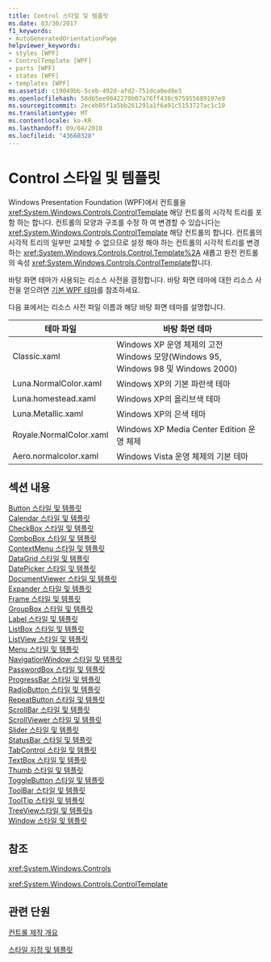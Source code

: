 ```yaml
---
title: Control 스타일 및 템플릿
ms.date: 03/30/2017
f1_keywords:
- AutoGeneratedOrientationPage
helpviewer_keywords:
- styles [WPF]
- ControlTemplate [WPF]
- parts [WPF]
- states [WPF]
- templates [WPF]
ms.assetid: c19049bb-5ceb-492d-afd2-751dca0ed8e3
ms.openlocfilehash: 58d65ee9842270b07a76ff438c975955689197e9
ms.sourcegitcommit: 2eceb05f1a5bb261291a1f6a91c5153727ac1c19
ms.translationtype: MT
ms.contentlocale: ko-KR
ms.lasthandoff: 09/04/2018
ms.locfileid: "43660328"
---
```

# <a name="control-styles-and-templates"></a>Control 스타일 및 템플릿
Windows Presentation Foundation (WPF)에서 컨트롤을 <xref:System.Windows.Controls.ControlTemplate> 해당 컨트롤의 시각적 트리를 포함 하는 합니다. 컨트롤의 모양과 구조를 수정 하 여 변경할 수 있습니다는 <xref:System.Windows.Controls.ControlTemplate> 해당 컨트롤의 합니다. 컨트롤의 시각적 트리의 일부만 교체할 수 없으므로 설정 해야 하는 컨트롤의 시각적 트리를 변경 하는 <xref:System.Windows.Controls.Control.Template%2A> 새롭고 완전 컨트롤의 속성 <xref:System.Windows.Controls.ControlTemplate>합니다.  
  
 바탕 화면 테마가 사용되는 리소스 사전을 결정합니다. 바탕 화면 테마에 대한 리소스 사전을 얻으려면 [기본 WPF 테마](https://go.microsoft.com/fwlink/?LinkID=158252)를 참조하세요.  
  
 다음 표에서는 리소스 사전 파일 이름과 해당 바탕 화면 테마를 설명합니다.  
  
|테마 파일|바탕 화면 테마|  
|----------------|-------------------|  
|Classic.xaml|Windows XP 운영 체제의 고전 Windows 모양(Windows 95, Windows 98 및 Windows 2000)|  
|Luna.NormalColor.xaml|Windows XP의 기본 파란색 테마|  
|Luna.homestead.xaml|Windows XP의 올리브색 테마|  
|Luna.Metallic.xaml|Windows XP의 은색 테마|  
|Royale.NormalColor.xaml|Windows XP Media Center Edition 운영 체제|  
|Aero.normalcolor.xaml|Windows Vista 운영 체제의 기본 테마|  
  
## <a name="in-this-section"></a>섹션 내용  
 [Button 스타일 및 템플릿](../../../../docs/framework/wpf/controls/button-styles-and-templates.md)  
 [Calendar 스타일 및 템플릿](../../../../docs/framework/wpf/controls/calendar-styles-and-templates.md)  
 [CheckBox 스타일 및 템플릿](../../../../docs/framework/wpf/controls/checkbox-styles-and-templates.md)  
 [ComboBox 스타일 및 템플릿](../../../../docs/framework/wpf/controls/combobox-styles-and-templates.md)  
 [ContextMenu 스타일 및 템플릿](../../../../docs/framework/wpf/controls/contextmenu-styles-and-templates.md)  
 [DataGrid 스타일 및 템플릿](../../../../docs/framework/wpf/controls/datagrid-styles-and-templates.md)  
 [DatePicker 스타일 및 템플릿](../../../../docs/framework/wpf/controls/datepicker-styles-and-templates.md)  
 [DocumentViewer 스타일 및 템플릿](../../../../docs/framework/wpf/controls/documentviewer-styles-and-templates.md)  
 [Expander 스타일 및 템플릿](../../../../docs/framework/wpf/controls/expander-styles-and-templates.md)  
 [Frame 스타일 및 템플릿](../../../../docs/framework/wpf/controls/frame-styles-and-templates.md)  
 [GroupBox 스타일 및 템플릿](../../../../docs/framework/wpf/controls/groupbox-styles-and-templates.md)  
 [Label 스타일 및 템플릿](../../../../docs/framework/wpf/controls/label-styles-and-templates.md)  
 [ListBox 스타일 및 템플릿](../../../../docs/framework/wpf/controls/listbox-styles-and-templates.md)  
 [ListView 스타일 및 템플릿](../../../../docs/framework/wpf/controls/listview-styles-and-templates.md)  
 [Menu 스타일 및 템플릿](../../../../docs/framework/wpf/controls/menu-styles-and-templates.md)  
 [NavigationWindow 스타일 및 템플릿](../../../../docs/framework/wpf/controls/navigationwindow-styles-and-templates.md)  
 [PasswordBox 스타일 및 템플릿](../../../../docs/framework/wpf/controls/passwordbox-syles-and-templates.md)  
 [ProgressBar 스타일 및 템플릿](../../../../docs/framework/wpf/controls/progressbar-styles-and-templates.md)  
 [RadioButton 스타일 및 템플릿](../../../../docs/framework/wpf/controls/radiobutton-styles-and-templates.md)  
 [RepeatButton 스타일 및 템플릿](../../../../docs/framework/wpf/controls/repeatbutton-syles-and-templates.md)  
 [ScrollBar 스타일 및 템플릿](../../../../docs/framework/wpf/controls/scrollbar-styles-and-templates.md)  
 [ScrollViewer 스타일 및 템플릿](../../../../docs/framework/wpf/controls/scrollviewer-styles-and-templates.md)  
 [Slider 스타일 및 템플릿](../../../../docs/framework/wpf/controls/slider-styles-and-templates.md)  
 [StatusBar 스타일 및 템플릿](../../../../docs/framework/wpf/controls/statusbar-styles-and-templates.md)  
 [TabControl 스타일 및 템플릿](../../../../docs/framework/wpf/controls/tabcontrol-styles-and-templates.md)  
 [TextBox 스타일 및 템플릿](../../../../docs/framework/wpf/controls/textbox-styles-and-templates.md)  
 [Thumb 스타일 및 템플릿](../../../../docs/framework/wpf/controls/thumb-syles-and-templates.md)  
 [ToggleButton 스타일 및 템플릿](../../../../docs/framework/wpf/controls/togglebutton-syles-and-templates.md)  
 [ToolBar 스타일 및 템플릿](../../../../docs/framework/wpf/controls/toolbar-styles-and-templates.md)  
 [ToolTip 스타일 및 템플릿](../../../../docs/framework/wpf/controls/tooltip-styles-and-templates.md)  
 [TreeView스타일 및 템플릿s](../../../../docs/framework/wpf/controls/treeview-styles-and-templates.md)  
 [Window 스타일 및 템플릿](../../../../docs/framework/wpf/controls/window-styles-and-templates.md)  
  
## <a name="reference"></a>참조  
 <xref:System.Windows.Controls>  
  
 <xref:System.Windows.Controls.ControlTemplate>  
  
## <a name="related-sections"></a>관련 단원  
 [컨트롤 제작 개요](../../../../docs/framework/wpf/controls/control-authoring-overview.md)  
  
 [스타일 지정 및 템플릿](../../../../docs/framework/wpf/controls/styling-and-templating.md)
